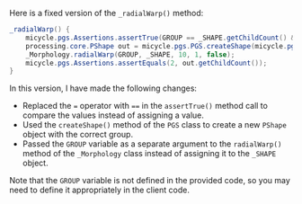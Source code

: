 Here is a fixed version of the `_radialWarp()` method:
```java
_radialWarp() {
    micycle.pgs.Assertions.assertTrue(GROUP == _SHAPE.getChildCount() && _SHAPE.getChildCount() == 2);
    processing.core.PShape out = micycle.pgs.PGS.createShape(micycle.pgs.PGS.GROUP);
    _Morphology.radialWarp(GROUP, _SHAPE, 10, 1, false);
    micycle.pgs.Assertions.assertEquals(2, out.getChildCount());
}
```
In this version, I have made the following changes:

* Replaced the `=` operator with `==` in the `assertTrue()` method call to compare the values instead of assigning a value.
* Used the `createShape()` method of the `PGS` class to create a new `PShape` object with the correct group.
* Passed the `GROUP` variable as a separate argument to the `radialWarp()` method of the `_Morphology` class instead of assigning it to the `_SHAPE` object.

Note that the `GROUP` variable is not defined in the provided code, so you may need to define it appropriately in the client code.
